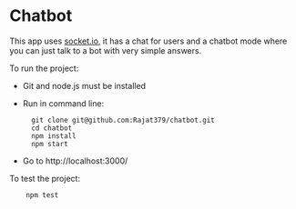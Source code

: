 # Chatbot 

This app uses [socket.io](https://socket.io), it has a chat for users and a chatbot mode where you can just talk to a bot with very simple answers.

To run the project:

- Git and node.js must be installed  
- Run in command line:
    
        git clone git@github.com:Rajat379/chatbot.git
        cd chatbot
        npm install
        npm start
        
- Go to http://localhost:3000/

To test the project:

        npm test
